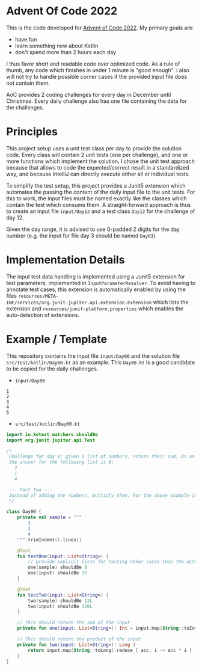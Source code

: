 # Advent Of Code 2022

This is the code developed for [Advent of Code 2022](https://adventofcode.com/2022).  My primary goals are:
  - have fun
  - learn something new about Kotlin
  - don't spend more than 2 hours each day
 
I thus favor short and readable code over optimized code. As a rule of thumb, any code which finishes in under 1 minute
is "good enough".  I also will not try to handle possible corner cases if the provided input file does not contain them.
 
AoC provides 2 coding challenges for every day in December until Christmas. Every daily challenge also has one file
containing the data for the challenges.


# Principles

This project setup uses a unit test class per day to provide the solution code. Every class will contain 2 unit tests
(one per challenge), and one or more functions which implement the solution. I chose the unit test approach because that
allows to code the expected/correct result in a standardized way, and because IntelliJ can directly execute either all
or individual tests.

To simplify the test setup, this project provides a Junit5 extension which automates the passing the content of the
daily input file to the unit tests. For this to work, the input files must be named exactly like the classes which
contain the test which consume them. A straight-forward approach is thus to create an input file `input/Day12` and a
test class `Day12` for the challenge of day 12.

Given the day range, it is advised to use 0-padded 2 digits for the day number (e.g. the input for file day 3 should be
named `Day03`).


# Implementation Details

The input test data handling is implemented using a Junit5 extension for test parameters, implemented in
`InputParameterResolver`. To avoid having to annotate test cases, this extension is automatically enabled by using the
files `resources/META-INF/services/org.junit.jupiter.api.extension.Extension` which lists the extension and
`resources/junit-platform.properties` which enables the auto-detection of extensions.


# Example / Template

This repository contains the input file `input/Day00` and the solution file `src/test/kotlin/Day00.kt` as an example.
This `Day00.kt` is a good candidate to be copied for the daily challenges.

- `input/Day00`
```
1
2
3
4
5
```

- `src/test/kotlin/Day00.kt`
```kotlin
import io.kotest.matchers.shouldBe
import org.junit.jupiter.api.Test

/*
 Challenge for day 0: given a list of numbers, return their sum. As an example,
 the answer for the following list is 8:
   3
   1
   4

 --- Part Two ---
 Instead of adding the numbers, multiply them. For the above example input, the answer is 12.
 */

class Day00 {
    private val sample = """
        3
        1
        4
    """.trimIndent().lines()

    @Test
    fun testOne(input: List<String>) {
        // provide explicit lists for testing other cases than the actual test input
        one(sample) shouldBe 8
        one(input) shouldBe 15
    }

    @Test
    fun testTwo(input: List<String>) {
        two(sample) shouldBe 12L
        two(input) shouldBe 120L
    }

    // This should return the sum of the input
    private fun one(input: List<String>): Int = input.map(String::toInt).sum()

    // This should return the product of the input
    private fun two(input: List<String>): Long {
        return input.map(String::toLong).reduce { acc, i -> acc * i }
    }
}
```
